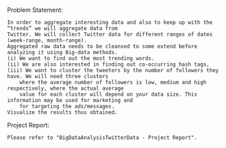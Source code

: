 Problem Statement:

    In order to aggregate interesting data and also to keep up with the “trends” we will aggregate data from 
    Twitter. We will collect Twitter data for different ranges of dates (week-range, month-range). 
    Aggregated raw data needs to be cleansed to some extend before analyzing it using Big-data methods.
    (i) We want to find out the most trending words.
    (ii) We are also interested in finding out co-occurring hash tags, 
    (iii) We want to cluster the tweeters by the number of followers they have. We will need three clusters 
        where the average number of followers is low, medium and high respectively, where the actual average 
        value for each cluster will depend on your data size. This information may be used for marketing and 
        for targeting the ads/messages.
    Visualize the results thus obtained.

Project Report:

    Please refer to "BigDataAnalysisTwitterData - Project Report".
